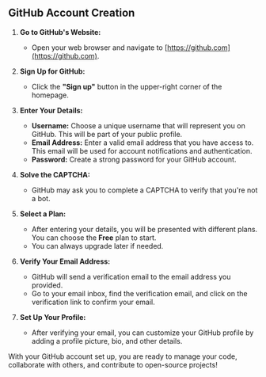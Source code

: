 
## **GitHub Account Creation**

1. **Go to GitHub's Website:**
   - Open your web browser and navigate to [https://github.com](https://github.com).

2. **Sign Up for GitHub:**
   - Click the **"Sign up"** button in the upper-right corner of the homepage.

3. **Enter Your Details:**
   - **Username:** Choose a unique username that will represent you on GitHub. This will be part of your public profile.
   - **Email Address:** Enter a valid email address that you have access to. This email will be used for account notifications and authentication.
   - **Password:** Create a strong password for your GitHub account.
   
4. **Solve the CAPTCHA:**
   - GitHub may ask you to complete a CAPTCHA to verify that you're not a bot.

5. **Select a Plan:**
   - After entering your details, you will be presented with different plans. You can choose the **Free** plan to start.
   - You can always upgrade later if needed.

6. **Verify Your Email Address:**
   - GitHub will send a verification email to the email address you provided.
   - Go to your email inbox, find the verification email, and click on the verification link to confirm your email.

7. **Set Up Your Profile:**
   - After verifying your email, you can customize your GitHub profile by adding a profile picture, bio, and other details.

With your GitHub account set up, you are ready to manage your code, collaborate with others, and contribute to open-source projects!